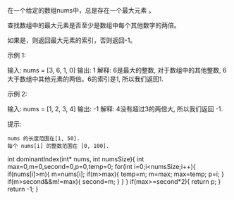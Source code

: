 在一个给定的数组nums中，总是存在一个最大元素 。

查找数组中的最大元素是否至少是数组中每个其他数字的两倍。

如果是，则返回最大元素的索引，否则返回-1。

示例 1:

输入: nums = [3, 6, 1, 0]
输出: 1
解释: 6是最大的整数, 对于数组中的其他整数,
6大于数组中其他元素的两倍。6的索引是1, 所以我们返回1.

 

示例 2:

输入: nums = [1, 2, 3, 4]
输出: -1
解释: 4没有超过3的两倍大, 所以我们返回 -1.

 

提示:

    nums 的长度范围在[1, 50].
    每个 nums[i] 的整数范围在 [0, 100].

int dominantIndex(int* nums, int numsSize){
    int max=0,m=0,second=0,p=0,temp=0;
    for(int i=0;i<numsSize;i++){
        if(nums[i]>m){
            m=nums[i];
            if(m>max){
                temp=m;
                m=max;
                max=temp;
                p=i;
            }
            if(m>second&&m!=max){
                second=m;
            }
        }
    }
    if(max>=second*2){
        return p;
    }
    return -1;
}
